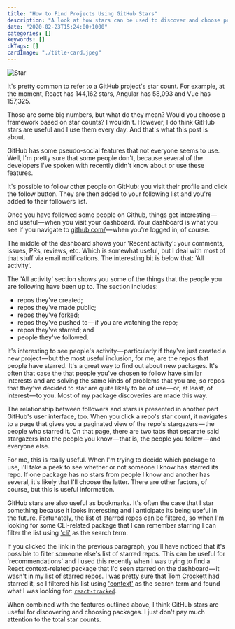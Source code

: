 ```yaml
---
title: "How to Find Projects Using GitHub Stars"
description: "A look at how stars can be used to discover and choose projects"
date: "2020-02-23T15:24:00+1000"
categories: []
keywords: []
ckTags: []
cardImage: "./title-card.jpeg"
---
```


![Star](title.jpeg "Photo by Daniel Olah on Unsplash")

It's pretty common to refer to a GitHub project's star count. For example, at the moment, React has 144,162 stars, Angular has 58,093 and Vue has 157,325.

Those are some big numbers, but what do they mean? Would you choose a framework based on star counts? I wouldn't. However, I do think GitHub stars are useful and I use them every day. And that's what this post is about.

GitHub has some pseudo-social features that not everyone seems to use. Well, I'm pretty sure that some people don't, because several of the developers I've spoken with recently didn't know about or use these features.

It's possible to follow other people on GitHub: you visit their profile and click the follow button. They are then added to your following list and you're added to their followers list.

Once you have followed some people on Github, things get interesting — and useful — when you visit your dashboard. Your dashboard is what you see if you navigate to [github.com/](https://github.com/) — when you're logged in, of course.

The middle of the dashboard shows your 'Recent activity': your comments, issues, PRs, reviews, etc. Which is somewhat useful, but I deal with most of that stuff via email notifications. The interesting bit is below that: 'All activity'.

The 'All activity' section shows you some of the things that the people you are following have been up to. The section includes:

- repos they've created;
- repos they've made public;
- repos they've forked;
- repos they've pushed to — if you are watching the repo;
- repos they've starred; and
- people they've followed.

It's interesting to see people's activity — particularly if they've just created a new project — but the most useful inclusion, for me, are the repos that people have starred. It's a great way to find out about new packages. It's often that case the that people you've chosen to follow have similar interests and are solving the same kinds of problems that you are, so repos that they've decided to star are quite likely to be of use — or, at least, of interest — to you. Most of my package discoveries are made this way.

The relationship between followers and stars is presented in another part GitHub's user interface, too. When you click a repo's star count, it navigates to a page that gives you a paginated view of the repo's stargazers — the people who starred it. On that page, there are two tabs that separate said stargazers into the people you know — that is, the people you follow — and everyone else.

For me, this is really useful. When I'm trying to decide which package to use, I'll take a peek to see whether or not someone I know has starred its repo. If one package has no stars from people I know and another has several, it's likely that I'll choose the latter. There are other factors, of course, but this is useful information.

GitHub stars are also useful as bookmarks. It's often the case that I star something because it looks interesting and I anticipate its being useful in the future. Fortunately, the list of starred repos can be filtered, so when I'm looking for some CLI-related package that I can remember starring I can filter the list using ['cli'](https://github.com/cartant?tab=stars&utf8=%E2%9C%93&q=&q=cli) as the search term.

If you clicked the link in the previous paragraph, you'll have noticed that it's possible to filter someone else's list of starred repos. This can be useful for 'recommendations' and I used this recently when I was trying to find a React context-related package that I'd seen starred on the dashboard — it wasn't in my list of starred repos. I was pretty sure that [Tom Crockett](https://github.com/pelotom) had starred it, so I filtered his list using ['context'](https://github.com/pelotom?tab=stars&utf8=%E2%9C%93&q=&q=context) as the search term and found what I was looking for: [`react-tracked`](https://github.com/dai-shi/react-tracked).

When combined with the features outlined above, I think GitHub stars are useful for discovering and choosing packages. I just don't pay much attention to the total star counts.
